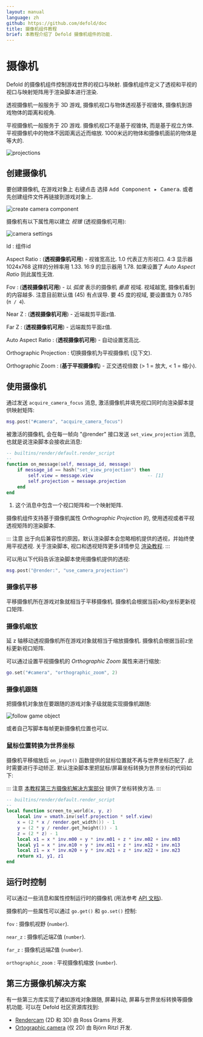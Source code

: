 ```yaml
---
layout: manual
language: zh
github: https://github.com/defold/doc
title: 摄像机组件教程
brief: 本教程介绍了 Defold 摄像机组件的功能.
---
```


# 摄像机

Defold 的摄像机组件控制游戏世界的视口与映射. 摄像机组件定义了透视和平视的视口与映射矩阵用于渲染脚本进行渲染.

透视摄像机一般服务于 3D 游戏, 摄像机视口与物体透视基于视锥体, 摄像机到游戏物体的距离和视角.

平视摄像机一般服务于 2D 游戏. 摄像机视口不是基于视锥体, 而是基于视立方体. 平视摄像机中的物体不因距离远近而缩放. 1000米远的物体和摄像机面前的物体是等大的.

![projections](/manuals/images/camera/projections.png)

## 创建摄像机

要创建摄像机, 在游戏对象上 <kbd>右键点击</kbd> 选择 <kbd>Add Component ▸ Camera</kbd>. 或者先创建组件文件再链接到游戏对象上.

![create camera component](/manuals/images/camera/create.png)

摄像机有以下属性用以建立 *视锥* (透视摄像机可用):

![camera settings](/manuals/images/camera/settings.png)

Id
: 组件id

Aspect Ratio
: (**透视摄像机可用**) - 视锥宽高比. 1.0 代表正方形视口.  4:3 显示器 1024x768 这样的分辨率用 1.33. 16:9 的显示器用 1.78. 如果设置了 *Auto Aspect Ratio* 则此属性无效.

Fov
: (**透视摄像机可用**) - 以 _弧度_ 表示的摄像机 *垂直* 视域. 视域越宽, 摄像机看到的内容越多. 注意目前默认值 (45) 有点误导. 要 45 度的视域, 要设置值为 0.785 (`π / 4`).

Near Z
: (**透视摄像机可用**) - 近端裁剪平面z值.

Far Z
: (**透视摄像机可用**) - 远端裁剪平面z值.

Auto Aspect Ratio
: (**透视摄像机可用**) - 自动设置宽高比.

Orthographic Projection
: 切换摄像机为平视摄像机 (见下文).

Orthographic Zoom
: (**基于平视摄像机**) - 正交透视倍数 (> 1 = 放大, < 1 = 缩小).


## 使用摄像机

通过发送 `acquire_camera_focus` 消息, 激活摄像机并填充视口同时向渲染脚本提供映射矩阵:

```lua
msg.post("#camera", "acquire_camera_focus")
```

被激活的摄像机, 会在每一帧向 "@render" 接口发送 `set_view_projection` 消息, 也就是说渲染脚本会接收此消息:

```lua
-- builtins/render/default.render_script
--
function on_message(self, message_id, message)
    if message_id == hash("set_view_projection") then
        self.view = message.view                    -- [1]
        self.projection = message.projection
    end
end
```
1. 这个消息中包含一个视口矩阵和一个映射矩阵.

摄像机组件支持基于摄像机属性 *Orthographic Projection* 的, 使用透视或者平视透视矩阵的渲染脚本.

::: 注意
出于向后兼容性的原因，默认渲染脚本会忽略相机提供的透视，并始终使用平视透视. 关于渲染脚本, 视口和透视矩阵更多详情参见 [渲染教程](/zh/manuals/render/#default-view-projection).
:::

可以用以下代码告诉渲染脚本使用摄像机提供的透视:

```lua
msg.post("@render:", "use_camera_projection")
```


### 摄像机平移

平移摄像机所在游戏对象就相当于平移摄像机. 摄像机会根据当前x和y坐标更新视口矩阵.

### 摄像机缩放

延 z 轴移动透视摄像机所在游戏对象就相当于缩放摄像机. 摄像机会根据当前z坐标更新视口矩阵.

可以通过设置平视摄像机的 *Orthographic Zoom* 属性来进行缩放:

```lua
go.set("#camera", "orthographic_zoom", 2)
```

### 摄像机跟随

把摄像机对象放在要跟随的游戏对象子级就能实现摄像机跟随:

![follow game object](/manuals/images/camera/follow.png)

或者自己写脚本每帧更新摄像机位置也可以.

### 鼠标位置转换为世界坐标

摄像机平移缩放后 `on_input()` 函数提供的鼠标位置就不再与世界坐标匹配了. 此时需要进行手动矫正. 默认渲染脚本里把鼠标/屏幕坐标转换为世界坐标的代码如下:

::: 注意
[本教程第三方摄像机解决方案部分](/zh/manuals/camera/#第三方摄像机解决方案) 提供了坐标转换方法.
:::

```Lua
-- builtins/render/default.render_script
--
local function screen_to_world(x, y, z)
	local inv = vmath.inv(self.projection * self.view)
	x = (2 * x / render.get_width()) - 1
	y = (2 * y / render.get_height()) - 1
	z = (2 * z) - 1
	local x1 = x * inv.m00 + y * inv.m01 + z * inv.m02 + inv.m03
	local y1 = x * inv.m10 + y * inv.m11 + z * inv.m12 + inv.m13
	local z1 = x * inv.m20 + y * inv.m21 + z * inv.m22 + inv.m23
	return x1, y1, z1
end
```


## 运行时控制
可以通过一些消息和属性控制运行时的摄像机 (用法参考 [API 文档](/ref/camera/)).

摄像机的一些属性可以通过 `go.get()` 和 `go.set()` 控制:

`fov`
: 摄像机视野 (`number`).

`near_z`
: 摄像机近端Z值 (`number`).

`far_z`
: 摄像机远端Z值 (`number`).

`orthographic_zoom`
: 平视摄像机缩放 (`number`).


## 第三方摄像机解决方案

有一些第三方库实现了诸如游戏对象跟随, 屏幕抖动, 屏幕与世界坐标转换等摄像机功能. 可以在 Defold 社区资源库找到:

- [Rendercam](https://defold.com/assets/rendercam/) (2D 和 3D) 由 Ross Grams 开发.
- [Ortographic camera](https://defold.com/assets/orthographic/) (仅 2D) 由 Björn Ritzl 开发.
